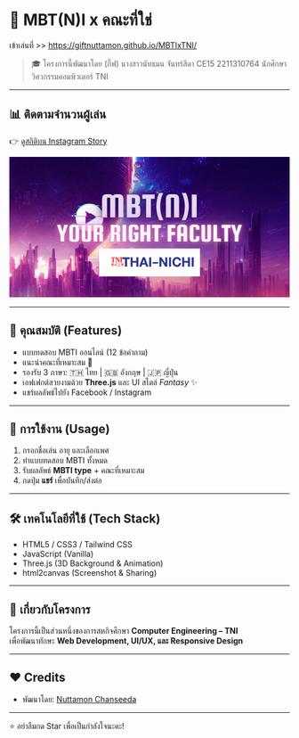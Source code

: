 # 🔮 MBT(N)I x คณะที่ใช่  
เข้าเล่นที่ >> https://giftnuttamon.github.io/MBTIxTNI/ 
> 🎓 โครงการนี้พัฒนาโดย (กิ๊ฟ) นางสาวนัทธมน จันทร์สีดา CE15 2211310764 นักศึกษาวิศวกรรมคอมพิวเตอร์ TNI  

---

## 📊 ติดตามจำนวนผู้เล่น
👉 [ดูสถิติบน Instagram Story](https://www.instagram.com/s/aGlnaGxpZ2h0OjE4Mjc3MDE0MzM3MjcxNDA0?story_media_id=3733692394731302909&igsh=ZGxpZjk5MDVzbjcw)

<img src="./img/banner.png" alt="ผลลัพธ์" width="600">

---

## 🌟 คุณสมบัติ (Features)
- แบบทดสอบ MBTI ออนไลน์ (12 ข้อคำถาม)  
- แนะนำคณะที่เหมาะสม 🎯  
- รองรับ 3 ภาษา: 🇹🇭 ไทย | 🇬🇧 อังกฤษ | 🇯🇵 ญี่ปุ่น  
- เอฟเฟกต์สวยงามด้วย **Three.js** และ UI สไตล์ *Fantasy* ✨  
- แชร์ผลลัพธ์ไปยัง Facebook / Instagram  

---

## 🚀 การใช้งาน (Usage)
1. กรอกชื่อเล่น อายุ และเลือกเพศ  
2. ทำแบบทดสอบ MBTI ทั้งหมด  
3. รับผลลัพธ์ **MBTI type** + คณะที่เหมาะสม  
4. กดปุ่ม **แชร์** เพื่อบันทึก/ส่งต่อ  

---

## 🛠️ เทคโนโลยีที่ใช้ (Tech Stack)
- HTML5 / CSS3 / Tailwind CSS  
- JavaScript (Vanilla)  
- Three.js (3D Background & Animation)  
- html2canvas (Screenshot & Sharing)  

---

## 📌 เกี่ยวกับโครงการ
โครงการนี้เป็นส่วนหนึ่งของการสหกิจศึกษา **Computer Engineering – TNI**  
เพื่อพัฒนาทักษะ **Web Development, UI/UX, และ Responsive Design**  

---

## ❤️ Credits
- พัฒนาโดย: [Nuttamon Chanseeda](https://github.com/GiftNuttamon)   

---
⭐ อย่าลืมกด Star เพื่อเป็นกำลังใจนะคะ!
